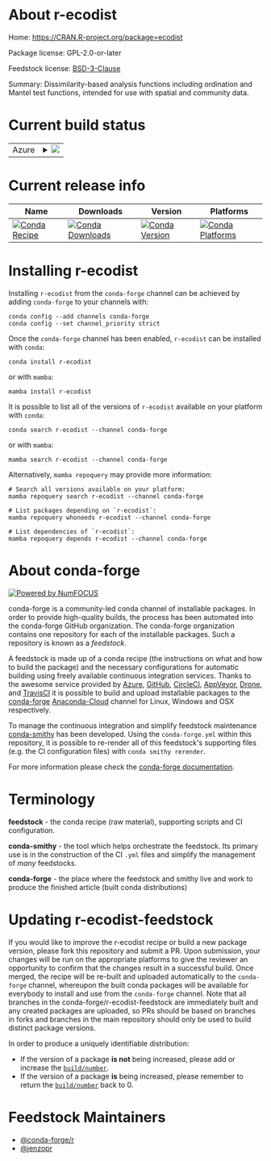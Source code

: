 About r-ecodist
===============

Home: https://CRAN.R-project.org/package=ecodist

Package license: GPL-2.0-or-later

Feedstock license: [BSD-3-Clause](https://github.com/conda-forge/r-ecodist-feedstock/blob/main/LICENSE.txt)

Summary: Dissimilarity-based analysis functions including ordination and Mantel test functions, intended for use with spatial and community data.

Current build status
====================


<table>
    
  <tr>
    <td>Azure</td>
    <td>
      <details>
        <summary>
          <a href="https://dev.azure.com/conda-forge/feedstock-builds/_build/latest?definitionId=7981&branchName=main">
            <img src="https://dev.azure.com/conda-forge/feedstock-builds/_apis/build/status/r-ecodist-feedstock?branchName=main">
          </a>
        </summary>
        <table>
          <thead><tr><th>Variant</th><th>Status</th></tr></thead>
          <tbody><tr>
              <td>linux_64_r_base4.1</td>
              <td>
                <a href="https://dev.azure.com/conda-forge/feedstock-builds/_build/latest?definitionId=7981&branchName=main">
                  <img src="https://dev.azure.com/conda-forge/feedstock-builds/_apis/build/status/r-ecodist-feedstock?branchName=main&jobName=linux&configuration=linux_64_r_base4.1" alt="variant">
                </a>
              </td>
            </tr><tr>
              <td>linux_64_r_base4.2</td>
              <td>
                <a href="https://dev.azure.com/conda-forge/feedstock-builds/_build/latest?definitionId=7981&branchName=main">
                  <img src="https://dev.azure.com/conda-forge/feedstock-builds/_apis/build/status/r-ecodist-feedstock?branchName=main&jobName=linux&configuration=linux_64_r_base4.2" alt="variant">
                </a>
              </td>
            </tr><tr>
              <td>osx_64_r_base4.1</td>
              <td>
                <a href="https://dev.azure.com/conda-forge/feedstock-builds/_build/latest?definitionId=7981&branchName=main">
                  <img src="https://dev.azure.com/conda-forge/feedstock-builds/_apis/build/status/r-ecodist-feedstock?branchName=main&jobName=osx&configuration=osx_64_r_base4.1" alt="variant">
                </a>
              </td>
            </tr><tr>
              <td>osx_64_r_base4.2</td>
              <td>
                <a href="https://dev.azure.com/conda-forge/feedstock-builds/_build/latest?definitionId=7981&branchName=main">
                  <img src="https://dev.azure.com/conda-forge/feedstock-builds/_apis/build/status/r-ecodist-feedstock?branchName=main&jobName=osx&configuration=osx_64_r_base4.2" alt="variant">
                </a>
              </td>
            </tr><tr>
              <td>win_64</td>
              <td>
                <a href="https://dev.azure.com/conda-forge/feedstock-builds/_build/latest?definitionId=7981&branchName=main">
                  <img src="https://dev.azure.com/conda-forge/feedstock-builds/_apis/build/status/r-ecodist-feedstock?branchName=main&jobName=win&configuration=win_64_" alt="variant">
                </a>
              </td>
            </tr>
          </tbody>
        </table>
      </details>
    </td>
  </tr>
</table>

Current release info
====================

| Name | Downloads | Version | Platforms |
| --- | --- | --- | --- |
| [![Conda Recipe](https://img.shields.io/badge/recipe-r--ecodist-green.svg)](https://anaconda.org/conda-forge/r-ecodist) | [![Conda Downloads](https://img.shields.io/conda/dn/conda-forge/r-ecodist.svg)](https://anaconda.org/conda-forge/r-ecodist) | [![Conda Version](https://img.shields.io/conda/vn/conda-forge/r-ecodist.svg)](https://anaconda.org/conda-forge/r-ecodist) | [![Conda Platforms](https://img.shields.io/conda/pn/conda-forge/r-ecodist.svg)](https://anaconda.org/conda-forge/r-ecodist) |

Installing r-ecodist
====================

Installing `r-ecodist` from the `conda-forge` channel can be achieved by adding `conda-forge` to your channels with:

```
conda config --add channels conda-forge
conda config --set channel_priority strict
```

Once the `conda-forge` channel has been enabled, `r-ecodist` can be installed with `conda`:

```
conda install r-ecodist
```

or with `mamba`:

```
mamba install r-ecodist
```

It is possible to list all of the versions of `r-ecodist` available on your platform with `conda`:

```
conda search r-ecodist --channel conda-forge
```

or with `mamba`:

```
mamba search r-ecodist --channel conda-forge
```

Alternatively, `mamba repoquery` may provide more information:

```
# Search all versions available on your platform:
mamba repoquery search r-ecodist --channel conda-forge

# List packages depending on `r-ecodist`:
mamba repoquery whoneeds r-ecodist --channel conda-forge

# List dependencies of `r-ecodist`:
mamba repoquery depends r-ecodist --channel conda-forge
```


About conda-forge
=================

[![Powered by
NumFOCUS](https://img.shields.io/badge/powered%20by-NumFOCUS-orange.svg?style=flat&colorA=E1523D&colorB=007D8A)](https://numfocus.org)

conda-forge is a community-led conda channel of installable packages.
In order to provide high-quality builds, the process has been automated into the
conda-forge GitHub organization. The conda-forge organization contains one repository
for each of the installable packages. Such a repository is known as a *feedstock*.

A feedstock is made up of a conda recipe (the instructions on what and how to build
the package) and the necessary configurations for automatic building using freely
available continuous integration services. Thanks to the awesome service provided by
[Azure](https://azure.microsoft.com/en-us/services/devops/), [GitHub](https://github.com/),
[CircleCI](https://circleci.com/), [AppVeyor](https://www.appveyor.com/),
[Drone](https://cloud.drone.io/welcome), and [TravisCI](https://travis-ci.com/)
it is possible to build and upload installable packages to the
[conda-forge](https://anaconda.org/conda-forge) [Anaconda-Cloud](https://anaconda.org/)
channel for Linux, Windows and OSX respectively.

To manage the continuous integration and simplify feedstock maintenance
[conda-smithy](https://github.com/conda-forge/conda-smithy) has been developed.
Using the ``conda-forge.yml`` within this repository, it is possible to re-render all of
this feedstock's supporting files (e.g. the CI configuration files) with ``conda smithy rerender``.

For more information please check the [conda-forge documentation](https://conda-forge.org/docs/).

Terminology
===========

**feedstock** - the conda recipe (raw material), supporting scripts and CI configuration.

**conda-smithy** - the tool which helps orchestrate the feedstock.
                   Its primary use is in the construction of the CI ``.yml`` files
                   and simplify the management of *many* feedstocks.

**conda-forge** - the place where the feedstock and smithy live and work to
                  produce the finished article (built conda distributions)


Updating r-ecodist-feedstock
============================

If you would like to improve the r-ecodist recipe or build a new
package version, please fork this repository and submit a PR. Upon submission,
your changes will be run on the appropriate platforms to give the reviewer an
opportunity to confirm that the changes result in a successful build. Once
merged, the recipe will be re-built and uploaded automatically to the
`conda-forge` channel, whereupon the built conda packages will be available for
everybody to install and use from the `conda-forge` channel.
Note that all branches in the conda-forge/r-ecodist-feedstock are
immediately built and any created packages are uploaded, so PRs should be based
on branches in forks and branches in the main repository should only be used to
build distinct package versions.

In order to produce a uniquely identifiable distribution:
 * If the version of a package **is not** being increased, please add or increase
   the [``build/number``](https://docs.conda.io/projects/conda-build/en/latest/resources/define-metadata.html#build-number-and-string).
 * If the version of a package **is** being increased, please remember to return
   the [``build/number``](https://docs.conda.io/projects/conda-build/en/latest/resources/define-metadata.html#build-number-and-string)
   back to 0.

Feedstock Maintainers
=====================

* [@conda-forge/r](https://github.com/conda-forge/r/)
* [@jenzopr](https://github.com/jenzopr/)

